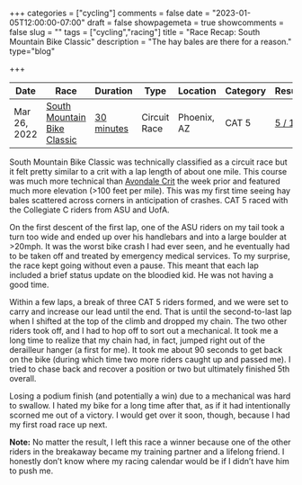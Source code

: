 +++
categories = ["cycling"]
comments = false
date = "2023-01-05T12:00:00-07:00"
draft = false
showpagemeta = true
showcomments = false
slug = ""
tags = ["cycling","racing"]
title = "Race Recap: South Mountain Bike Classic"
description = "The hay bales are there for a reason."
type="blog"

+++


| Date         | Race                                                                                                       | Duration                                                   | Type            | Location         | Category    | Result                                                                                   |
| ------------ | ---------------------------------------------------------------------------------------------------------- | ---------------------------------------------------------- | --------------- | ---------------- | ----------- | ---------------------------------------------------------------------------------------- |
| Mar 26, 2022 | [South Mountain Bike Classic](https://www.bikereg.com/54254)                                               | [30 minutes](https://www.strava.com/activities/6886451914) | Circuit Race    | Phoenix, AZ      | CAT 5       | [5 / 11](https://legacy.usacycling.org/results/index.php?permit=2022-7472)               |

South Mountain Bike Classic was technically classified as a circuit race but it felt pretty similar to a crit with a lap length of about one mile. This course was much more technical than [Avondale Crit](/blog/recap-avondale-crit/) the week prior and featured much more elevation (>100 feet per mile). This was my first time seeing hay bales scattered across corners in anticipation of crashes. CAT 5 raced with the Collegiate C riders from ASU and UofA.

On the first descent of the first lap, one of the ASU riders on my tail took a turn too wide and ended up over his handlebars and into a large boulder at >20mph. It was the worst bike crash I had ever seen, and he eventually had to be taken off and treated by emergency medical services. To my surprise, the race kept going without even a pause. This meant that each lap included a brief status update on the bloodied kid. He was not having a good time.

Within a few laps, a break of three CAT 5 riders formed, and we were set to carry and increase our lead until the end. That is until the second-to-last lap when I shifted at the top of the climb and dropped my chain. The two other riders took off, and I had to hop off to sort out a mechanical. It took me a long time to realize that my chain had, in fact, jumped right out of the derailleur hanger (a first for me). It took me about 90 seconds to get back on the bike (during which time two more riders caught up and passed me). I tried to chase back and recover a position or two but ultimately finished 5th overall.

Losing a podium finish (and potentially a win) due to a mechanical was hard to swallow. I hated my bike for a long time after that, as if it had intentionally scorned me out of a victory. I would get over it soon, though, because I had my first road race up next.

**Note:** No matter the result, I left this race a winner because one of the other riders in the breakaway became my training partner and a lifelong friend. I honestly don’t know where my racing calendar would be if I didn’t have him to push me.